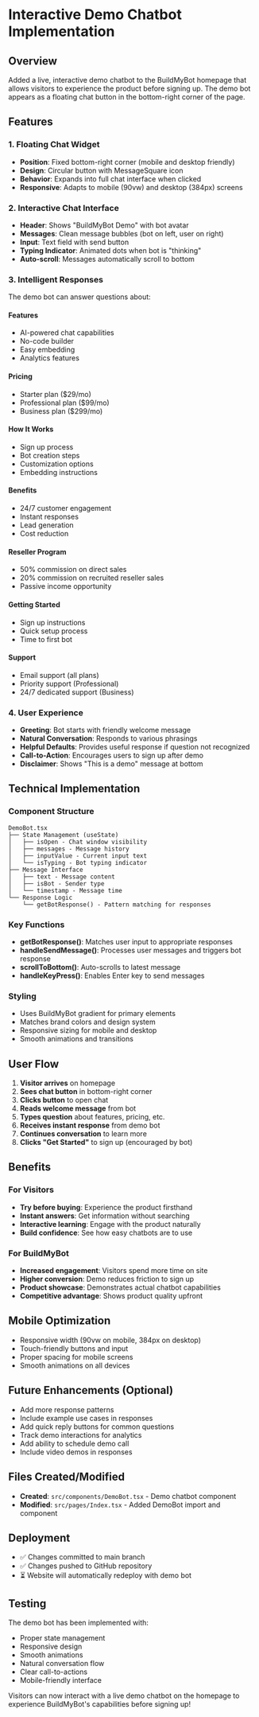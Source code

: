 # Interactive Demo Chatbot Implementation

## Overview
Added a live, interactive demo chatbot to the BuildMyBot homepage that allows visitors to experience the product before signing up. The demo bot appears as a floating chat button in the bottom-right corner of the page.

## Features

### 1. Floating Chat Widget
- **Position**: Fixed bottom-right corner (mobile and desktop friendly)
- **Design**: Circular button with MessageSquare icon
- **Behavior**: Expands into full chat interface when clicked
- **Responsive**: Adapts to mobile (90vw) and desktop (384px) screens

### 2. Interactive Chat Interface
- **Header**: Shows "BuildMyBot Demo" with bot avatar
- **Messages**: Clean message bubbles (bot on left, user on right)
- **Input**: Text field with send button
- **Typing Indicator**: Animated dots when bot is "thinking"
- **Auto-scroll**: Messages automatically scroll to bottom

### 3. Intelligent Responses
The demo bot can answer questions about:

#### Features
- AI-powered chat capabilities
- No-code builder
- Easy embedding
- Analytics features

#### Pricing
- Starter plan ($29/mo)
- Professional plan ($99/mo)
- Business plan ($299/mo)

#### How It Works
- Sign up process
- Bot creation steps
- Customization options
- Embedding instructions

#### Benefits
- 24/7 customer engagement
- Instant responses
- Lead generation
- Cost reduction

#### Reseller Program
- 50% commission on direct sales
- 20% commission on recruited reseller sales
- Passive income opportunity

#### Getting Started
- Sign up instructions
- Quick setup process
- Time to first bot

#### Support
- Email support (all plans)
- Priority support (Professional)
- 24/7 dedicated support (Business)

### 4. User Experience
- **Greeting**: Bot starts with friendly welcome message
- **Natural Conversation**: Responds to various phrasings
- **Helpful Defaults**: Provides useful response if question not recognized
- **Call-to-Action**: Encourages users to sign up after demo
- **Disclaimer**: Shows "This is a demo" message at bottom

## Technical Implementation

### Component Structure
```
DemoBot.tsx
├── State Management (useState)
│   ├── isOpen - Chat window visibility
│   ├── messages - Message history
│   ├── inputValue - Current input text
│   └── isTyping - Bot typing indicator
├── Message Interface
│   ├── text - Message content
│   ├── isBot - Sender type
│   └── timestamp - Message time
└── Response Logic
    └── getBotResponse() - Pattern matching for responses
```

### Key Functions
- **getBotResponse()**: Matches user input to appropriate responses
- **handleSendMessage()**: Processes user messages and triggers bot response
- **scrollToBottom()**: Auto-scrolls to latest message
- **handleKeyPress()**: Enables Enter key to send messages

### Styling
- Uses BuildMyBot gradient for primary elements
- Matches brand colors and design system
- Responsive sizing for mobile and desktop
- Smooth animations and transitions

## User Flow

1. **Visitor arrives** on homepage
2. **Sees chat button** in bottom-right corner
3. **Clicks button** to open chat
4. **Reads welcome message** from bot
5. **Types question** about features, pricing, etc.
6. **Receives instant response** from demo bot
7. **Continues conversation** to learn more
8. **Clicks "Get Started"** to sign up (encouraged by bot)

## Benefits

### For Visitors
- **Try before buying**: Experience the product firsthand
- **Instant answers**: Get information without searching
- **Interactive learning**: Engage with the product naturally
- **Build confidence**: See how easy chatbots are to use

### For BuildMyBot
- **Increased engagement**: Visitors spend more time on site
- **Higher conversion**: Demo reduces friction to sign up
- **Product showcase**: Demonstrates actual chatbot capabilities
- **Competitive advantage**: Shows product quality upfront

## Mobile Optimization
- Responsive width (90vw on mobile, 384px on desktop)
- Touch-friendly buttons and input
- Proper spacing for mobile screens
- Smooth animations on all devices

## Future Enhancements (Optional)
- Add more response patterns
- Include example use cases in responses
- Add quick reply buttons for common questions
- Track demo interactions for analytics
- Add ability to schedule demo call
- Include video demos in responses

## Files Created/Modified
- **Created**: `src/components/DemoBot.tsx` - Demo chatbot component
- **Modified**: `src/pages/Index.tsx` - Added DemoBot import and component

## Deployment
- ✅ Changes committed to main branch
- ✅ Changes pushed to GitHub repository
- ⏳ Website will automatically redeploy with demo bot

## Testing
The demo bot has been implemented with:
- Proper state management
- Responsive design
- Smooth animations
- Natural conversation flow
- Clear call-to-actions
- Mobile-friendly interface

Visitors can now interact with a live demo chatbot on the homepage to experience BuildMyBot's capabilities before signing up!
